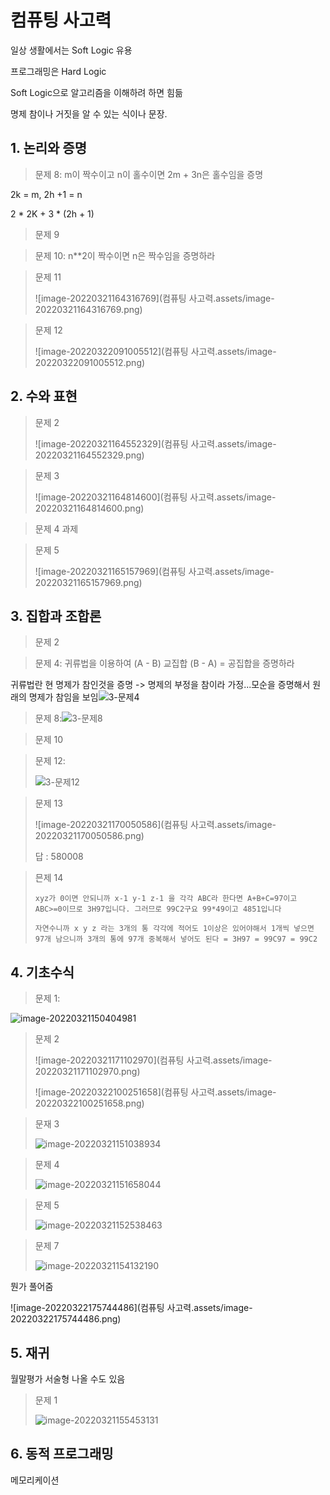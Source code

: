 # 컴퓨팅 사고력

일상 생활에서는 Soft Logic 유용

프로그래밍은 Hard Logic 



Soft Logic으로 알고리즘을 이해하려 하면 힘듦



명제 참이나 거짓을 알 수 있는 식이나 문장.





## 1. 논리와 증명

> 문제 8: m이 짝수이고 n이 홀수이면 2m + 3n은 홀수임을 증명

2k = m, 2h +1 = n

 2 * 2K + 3 * (2h + 1)

> 문제 9
>
> 

> 문제 10: n**2이 짝수이면 n은 짝수임을 증명하라

> 문제 11
>
> ![image-20220321164316769](컴퓨팅 사고력.assets/image-20220321164316769.png)

> 문제 12
>
> ![image-20220322091005512](컴퓨팅 사고력.assets/image-20220322091005512.png)

## 2. 수와 표현

> 문제 2
>
> ![image-20220321164552329](컴퓨팅 사고력.assets/image-20220321164552329.png)

> 문제 3
>
> ![image-20220321164814600](컴퓨팅 사고력.assets/image-20220321164814600.png)

> 문제 4 과제

> 문제 5
>
> ![image-20220321165157969](컴퓨팅 사고력.assets/image-20220321165157969.png)

## 3. 집합과 조합론

> 문제 2
>
> 

> 문제 4: 귀류법을 이용하여 (A - B) 교집합 (B - A) = 공집합을 증명하라

귀류법란 현 명제가 참인것을 증명 -> 명제의 부정을 참이라 가정...모순을 증명해서 원래의 명제가 참임을 보임![3-문제4](C:\Users\user\Pictures\3-문제4.png)

> 문제 8:![3-문제8](C:\Users\user\Pictures\3-문제8.png)

> 문제 10
>
> 

> 문제 12:
>
> ![3-문제12](C:\Users\user\Pictures\3-문제12.png)

> 문제 13
>
> ![image-20220321170050586](컴퓨팅 사고력.assets/image-20220321170050586.png)
>
> 답 : 580008

> 믄제 14
>
> ```
> xyz가 0이면 안되니까 x-1 y-1 z-1 을 각각 ABC라 한다면 A+B+C=97이고 ABC>=0이므로 3H97입니다. 그러므로 99C2구요 99*49이고 4851입니다
> ```
>
> ```
> 자연수니까 x y z 라는 3개의 통 각각에 적어도 1이상은 있어야해서 1개씩 넣으면 97개 남으니까 3개의 통에 97개 중복해서 넣어도 된다 = 3H97 = 99C97 = 99C2
> ```

## 4. 기초수식

> 문제 1:

![image-20220321150404981](C:\Users\user\AppData\Roaming\Typora\typora-user-images\image-20220321150404981.png)

> 문제 2
>
> ![image-20220321171102970](컴퓨팅 사고력.assets/image-20220321171102970.png)
>
> ![image-20220322100251658](컴퓨팅 사고력.assets/image-20220322100251658.png)

> 문재 3
>
> ![image-20220321151038934](C:\Users\user\AppData\Roaming\Typora\typora-user-images\image-20220321151038934.png)

> 문제 4
>
> ![image-20220321151658044](C:\Users\user\AppData\Roaming\Typora\typora-user-images\image-20220321151658044.png)

> 문제 5
>
> ![image-20220321152538463](C:\Users\user\AppData\Roaming\Typora\typora-user-images\image-20220321152538463.png)

> 문제 7
>
> ![image-20220321154132190](C:\Users\user\AppData\Roaming\Typora\typora-user-images\image-20220321154132190.png)

뭔가 풀어줌

![image-20220322175744486](컴퓨팅 사고력.assets/image-20220322175744486.png)

## 5. 재귀

월말평가 서술형 나올 수도 있음

> 문제 1
>
> ![image-20220321155453131](C:\Users\user\AppData\Roaming\Typora\typora-user-images\image-20220321155453131.png)

## 6. 동적 프로그래밍

메모리케이션